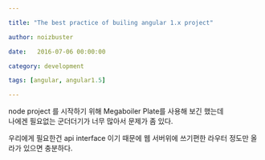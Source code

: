 ```yaml
---

title: "The best practice of builing angular 1.x project"

author: noizbuster

date:   2016-07-06 00:00:00

category: development

tags: [angular, angular1.5]

---
```


node project 를 시작하기 위해 Megaboiler Plate를 사용해 보긴 했는데  
나에겐 필요없는 군더더기가 너무 많아서 문제가 좀 있다.

우리에게 필요한건 api interface 이기 때문에 웹 서버위에 쓰기편한 라우터 정도만 올라가 있으면 충분하다.
